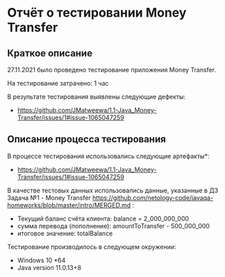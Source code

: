 # Отчёт о тестировании Money Transfer

## Краткое описание

27.11.2021 было проведено тестирование приложения Money Transfer.

На тестирование затрачено: 1 час

В результате тестирования выявлены следующие дефекты:
* https://github.com/JMatweewa/1.1-Java_Money-Transfer/issues/1#issue-1065047259


## Описание процесса тестирования

В процессе тестирования использовались следующие артефакты*:
* https://github.com/JMatweewa/1.1-Java_Money-Transfer/issues/1#issue-1065047259


В качестве тестовых данных использовались данные, указанные в ДЗ Задача №1 - Money Transfer
https://github.com/netology-code/javaqa-homeworks/blob/master/intro/MERGED.md
:
* Текущий баланс счёта клиента: balance = 2_000_000_000
* сумма перевода (пополнение): amountToTransfer - 500_000_000
* итоговое значение: totalBalance

Тестирование производилось в следующем окружении:
* Windows 10 *64
* Java version 11.0.13+8